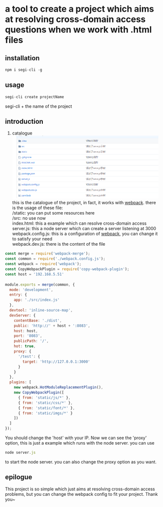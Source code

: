 # a tool to create a project which aims at resolving cross-domain access questions when we work with .html files 
 
## installation
```javascript
npm i segi-cli -g
```

## usage
```javascript
segi-cli create projectName
```
segi-cli + the name of the project

## introduction
1. catalogue
![Image text](https://raw.githubusercontent.com/lronelove/segi-cli/master/images/catalogue.png)
this is the catalogue of the project, in fact, it works with [webpack](http://webpack.github.io/).
there is the usage of these file:  
/static: you can put some resources here  
/src: no use now  
index.html: this a example which can resolve cross-domain access  
server.js: this a node server which can create a server listening at 3000  
webpack.config.js: this is a configuration of [webpack](http://webpack.github.io/), you can change it to satisfy your need  
webpack.dev.js: there is the content of the file  
```javascript
const merge = require('webpack-merge');
const common = require('./webpack.config.js');
const webpack = require('webpack');
const CopyWebpackPlugin = require('copy-webpack-plugin');
const host = '192.168.5.51'

module.exports = merge(common, {
  mode: 'development',
  entry: {
    app: './src/index.js'
  },
  devtool: 'inline-source-map',
  devServer: {
    contentBase: './dist',
    public: 'http://' + host + ':8083',
    host: host,
    port: '8083',
    publicPath: '/',
    hot: true,
    proxy: {
      '/test': {
        target: 'http://127.0.0.1:3000'
      }
    }
  },
  plugins: [
    new webpack.HotModuleReplacementPlugin(),
    new CopyWebpackPlugin([
      { from: 'static/js/*' },
      { from: 'static/css/*' },
      { from: 'static/font/*' },
      { from: 'static/imgs/*' }
    ])
  ]
});
```  
You should change the 'host' with your IP. Now we can see the 'proxy' option, this is just a example which runs with the node server.
you can use
 ```javascript 
node server.js  
```
to start the node server.
you can also change the proxy option as you want.

## epilogue
This project is so simple which just aims at resolving cross-domain access problems, but you can change the webpack config to fit your project.
Thank you~


